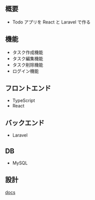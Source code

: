 ## 概要

-   Todo アプリを React と Laravel で作る

## 機能

-   タスク作成機能
-   タスク編集機能
-   タスク削除機能
-   ログイン機能

## フロントエンド

-   TypeScript
-   React

## バックエンド

-   Laravel

## DB

-   MySQL

## 設計
[docs](https://github.com/ryosuke1256/Todo-react-laravel/tree/develop/docs)
